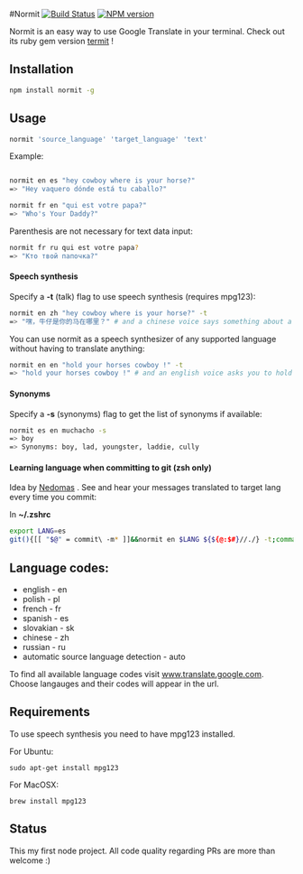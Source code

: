 #Normit [![Build Status](https://travis-ci.org/pawurb/normit.png)](https://travis-ci.org/pawurb/normit) [![NPM version](https://badge.fury.io/js/normit.svg)](http://badge.fury.io/js/normit)


Normit is an easy way to use Google Translate in your terminal.  Check out its ruby gem version [termit](https://github.com/pawurb/termit) !

## Installation
```bash
npm install normit -g
```

## Usage
```bash
normit 'source_language' 'target_language' 'text'
```

Example:

```bash

normit en es "hey cowboy where is your horse?"
=> "Hey vaquero dónde está tu caballo?"

normit fr en "qui est votre papa?"
=> "Who's Your Daddy?"
```

Parenthesis are not necessary for text data input:
```bash
normit fr ru qui est votre papa?
=> "Кто твой папочка?"
```
#### Speech synthesis

Specify a **-t** (talk) flag to use speech synthesis (requires mpg123):
``` bash
normit en zh "hey cowboy where is your horse?" -t
=> "嘿，牛仔是你的马在哪里？" # and a chinese voice says something about a horse
```

You can use normit as a speech synthesizer of any supported language without having to translate anything:
``` bash
normit en en "hold your horses cowboy !" -t
=> "hold your horses cowboy !" # and an english voice asks you to hold on
```

#### Synonyms

Specify a **-s** (synonyms) flag to get the list of synonyms if available:
``` bash
normit es en muchacho -s
=> boy
=> Synonyms: boy, lad, youngster, laddie, cully
```

#### Learning language when committing to git (zsh only)
Idea by [Nedomas](https://news.ycombinator.com/item?id=7545747) . See and hear your messages translated to target lang every time you commit:

In **~/.zshrc**
```bash
export LANG=es
git(){[[ "$@" = commit\ -m* ]]&&normit en $LANG ${${@:$#}//./} -t;command git $@}
```


## Language codes:
* english - en
* polish - pl
* french - fr
* spanish - es
* slovakian - sk
* chinese - zh
* russian - ru
* automatic source language detection - auto

To find all available language codes visit www.translate.google.com. Choose langauges and their codes will appear in the url.

## Requirements

To use speech synthesis you need to have mpg123 installed.

For Ubuntu:

    sudo apt-get install mpg123

For MacOSX:

    brew install mpg123
    
## Status

This my first node project. All code quality regarding PRs are more than welcome :)





